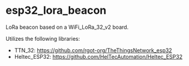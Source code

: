 # esp32_lora_beacon
LoRa beacon based on a WiFi_LoRa_32_v2 board.

Utilizes the following libraries:
- TTN_32: https://github.com/rgot-org/TheThingsNetwork_esp32
- Heltec_ESP32: https://github.com/HelTecAutomation/Heltec_ESP32
